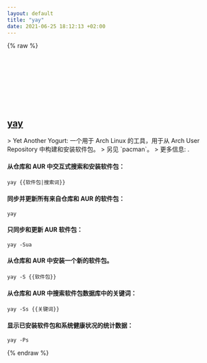 ```yaml
---
layout: default
title: "yay"
date: 2021-06-25 18:12:13 +02:00
---
```

{% raw %}
<h2 id="yay">
  <a href="/zh/linux/yay.html">yay</a> <a href="#yay"><svg class="icon">
    <use href="/assets/images/unicode_sprite.svg#link" />
  </svg></a>
</h2>
> Yet Another Yogurt: 一个用于 Arch Linux 的工具，用于从 Arch User Repository 中构建和安装软件包。
> 另见 `pacman`。
> 更多信息: <https://github.com/Jguer/yay>.

#### 从仓库和 AUR 中交互式搜索和安装软件包：
```shell
yay {{软件包|搜索词}}
```
#### 同步并更新所有来自仓库和 AUR 的软件包：
```shell
yay
```
#### 只同步和更新 AUR 软件包：
```shell
yay -Sua
```
#### 从仓库和 AUR 中安装一个新的软件包。
```shell
yay -S {{软件包}}
```
#### 从仓库和 AUR 中搜索软件包数据库中的关键词：
```shell
yay -Ss {{关键词}}
```
#### 显示已安装软件包和系统健康状况的统计数据：
```shell
yay -Ps
```
{% endraw %}